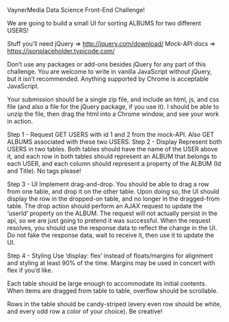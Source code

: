 VaynerMedia Data Science Front-End Challenge!

We are going to build a small UI for sorting ALBUMS for two different USERS!

Stuff you’ll need
jQuery               => http://jquery.com/download/
Mock-API docs => https://jsonplaceholder.typicode.com/

Don’t use any packages or add-ons besides jQuery for any part of this challenge. You are welcome to write in vanilla JavaScript without jQuery, but it isn’t recommended. Anything supported by Chrome is acceptable JavaScript.

Your submission should be a single zip file, and include an html, js, and css file (and also a file for the jQuery package, if you use it). I should be able to unzip the file, then drag the html into a Chrome window, and see your work in action.

Step 1 - Request
GET USERS with id 1 and 2 from the mock-API. Also GET ALBUMS associated with these two USERS.
Step 2 - Display
Represent both USERS in two tables. Both tables should have the name of the USER above it, and each row in both tables should represent an ALBUM that belongs to each USER, and each column should represent a property of the ALBUM (Id and Title). No <table> tags please!

Step 3 - UI
Implement drag-and-drop. You should be able to drag a row from one table, and drop it on the other table. Upon doing so, the UI should display the row in the dropped-on table, and no longer in the dragged-from table.
The drop action should perform an AJAX request to update the ‘userId’ property on the ALBUM. The request will not actually persist in the api, so we are just going to pretend it was successful. When the request resolves, you should use the response data to reflect the change in the UI. Do not fake the response data, wait to receive it, then use it to update the UI.

Step 4 - Styling
Use ‘display: flex’ instead of floats/margins for alignment and styling at least 90% of the time. Margins may be used in concert with flex if you’d like.

Each table should be large enough to accommodate its initial contents. When items are dragged from table to table, overflow should be scrollable.

Rows in the table should be candy-striped (every even row should be white, and every odd row a color of your choice). Be creative!
